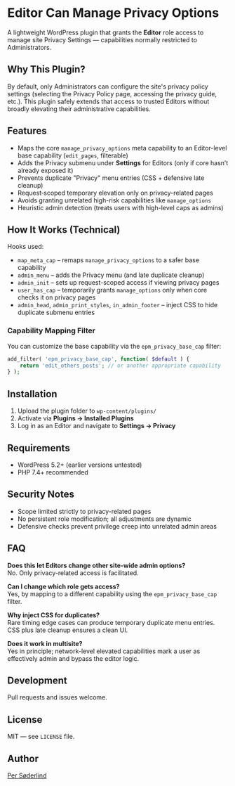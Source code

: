 # Editor Can Manage Privacy Options

A lightweight WordPress plugin that grants the **Editor** role access to manage site Privacy Settings — capabilities normally restricted to Administrators.

## Why This Plugin?

By default, only Administrators can configure the site's privacy policy settings (selecting the Privacy Policy page, accessing the privacy guide, etc.). This plugin safely extends that access to trusted Editors without broadly elevating their administrative capabilities.

## Features

- Maps the core `manage_privacy_options` meta capability to an Editor-level base capability (`edit_pages`, filterable)
- Adds the Privacy submenu under **Settings** for Editors (only if core hasn’t already exposed it)
- Prevents duplicate "Privacy" menu entries (CSS + defensive late cleanup)
- Request‑scoped temporary elevation only on privacy-related pages
- Avoids granting unrelated high-risk capabilities like `manage_options`
- Heuristic admin detection (treats users with high-level caps as admins)

## How It Works (Technical)

Hooks used:
- `map_meta_cap` – remaps `manage_privacy_options` to a safer base capability
- `admin_menu` – adds the Privacy menu (and late duplicate cleanup)
- `admin_init` – sets up request-scoped access if viewing privacy pages
- `user_has_cap` – temporarily grants `manage_options` only when core checks it on privacy pages
- `admin_head`, `admin_print_styles`, `in_admin_footer` – inject CSS to hide duplicate submenu entries

### Capability Mapping Filter
You can customize the base capability via the `epm_privacy_base_cap` filter:

```php
add_filter( 'epm_privacy_base_cap', function( $default ) {
    return 'edit_others_posts'; // or another appropriate capability
} );
```

## Installation
1. Upload the plugin folder to `wp-content/plugins/`
2. Activate via **Plugins → Installed Plugins**
3. Log in as an Editor and navigate to **Settings → Privacy**

## Requirements
- WordPress 5.2+ (earlier versions untested)
- PHP 7.4+ recommended

## Security Notes
- Scope limited strictly to privacy-related pages
- No persistent role modification; all adjustments are dynamic
- Defensive checks prevent privilege creep into unrelated admin areas

## FAQ
**Does this let Editors change other site-wide admin options?**  
No. Only privacy-related access is facilitated.

**Can I change which role gets access?**  
Yes, by mapping to a different capability using the `epm_privacy_base_cap` filter.

**Why inject CSS for duplicates?**  
Rare timing edge cases can produce temporary duplicate menu entries. CSS plus late cleanup ensures a clean UI.

**Does it work in multisite?**  
Yes in principle; network-level elevated capabilities mark a user as effectively admin and bypass the editor logic.

## Development
Pull requests and issues welcome.

## License
MIT — see `LICENSE` file.

## Author
[Per Søderlind](https://github.com/soderlind)
